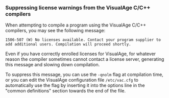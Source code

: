 ### Suppressing license warnings from the VisualAge C/C++ compilers

When attempting to compile a program using the VisualAge C/C++ compilers, you may
see the following message:

```
1506-507 (W) No licenses available. Contact your program supplier to add additional users. Compilation will proceed shortly.
```

Even if you have correctly enrolled licenses for VisualAge, for whatever reason
the compiler sometimes cannot contact a license server, generating this message
and slowing down compilation.

To suppress this message, you can use the `-qnolm` flag at compilation time, or
you can edit the VisualAge configuration file `/etc/vac.cfg` to automatically
use the flag by inserting it into the options line in the "common definitions"
section towards the end of the file.
